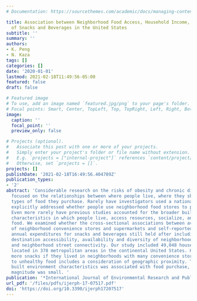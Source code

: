 ```yaml
---
# Documentation: https://sourcethemes.com/academic/docs/managing-content/

title: Association between Neighborhood Food Access, Household Income, and Purchase
  of Snacks and Beverages in the United States
subtitle: ''
summary: ''
authors:
- K. Peng
- N. Kaza
tags: []
categories: []
date: '2020-01-01'
lastmod: 2021-02-18T11:49:56-05:00
featured: false
draft: false

# Featured image
# To use, add an image named `featured.jpg/png` to your page's folder.
# Focal points: Smart, Center, TopLeft, Top, TopRight, Left, Right, BottomLeft, Bottom, BottomRight.
image:
  caption: ''
  focal_point: ''
  preview_only: false

# Projects (optional).
#   Associate this post with one or more of your projects.
#   Simply enter your project's folder or file name without extension.
#   E.g. `projects = ["internal-project"]` references `content/project/deep-learning/index.md`.
#   Otherwise, set `projects = []`.
projects: []
publishDate: '2021-02-18T16:49:56.404789Z'
publication_types:
- '2'
abstract: 'Considerable research on the risks of obesity and chronic diseases has
  focused on the relationships between where people live, where they shop, and the
  types of food they purchase. Rarely have investigators used a national sample and
  explicitly addressed whether people use neighborhood food stores to purchase food.
  Even more rarely have previous studies accounted for the broader built environment
  characteristics in which people live, access resources, socialize, and shop for
  food. We examined whether the cross-sectional associations between availability
  of neighborhood convenience stores and supermarkets and self-reported household
  annual expenditures for snacks and beverages still held after including regional
  destination accessibility, availability and diversity of neighborhood destinations,
  and neighborhood street connectivity. Our study included 49,048 households in 2010,
  located in 378 metropolitan areas in the continental United States. Households purchased
  more snacks if they lived in neighborhoods with many convenience stores. Access
  to unhealthy food includes a consideration of geographic proximity. The broader
  built environment characteristics was associated with food purchase, although the
  magnitude was small. '
publication: '*International Journal of Environmental Research and Public Health*'
url_pdf: '/files/pdfs/ijerph-17-07517.pdf'
doi: 'https://doi.org/10.3390/ijerph17207517'
---
```

